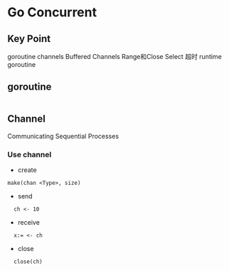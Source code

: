# Go Concurrent


## Key Point
goroutine
channels
Buffered Channels
Range和Close
Select
超时
runtime goroutine


## goroutine
```
```




## Channel
Communicating Sequential Processes



### Use channel
- create
```
make(chan <Type>, size)
```
- send
```
  ch <- 10
```
- receive
```
  x:= <- ch
```
- close
```
  close(ch)
```
